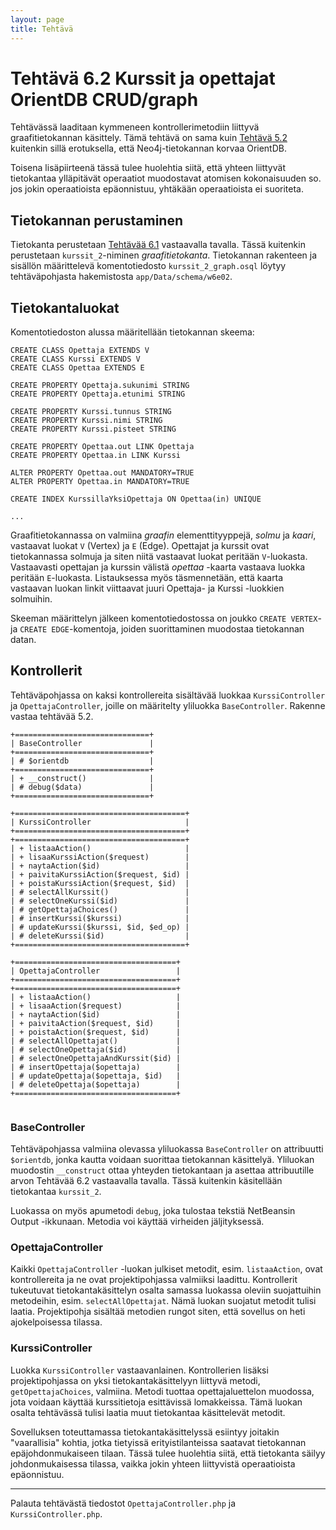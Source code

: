 ```yaml
---
layout: page
title: Tehtävä
---
```


# Tehtävä 6.2 Kurssit ja opettajat OrientDB CRUD/graph


Tehtävässä laaditaan kymmeneen kontrollerimetodiin liittyvä graafitietokannan käsittely. Tämä tehtävä on sama kuin 
 [Tehtävä 5.2](https://moodle2.tut.fi/mod/resource/view.php?id=265956)
 kuitenkin sillä erotuksella, että Neo4j-tietokannan  korvaa OrientDB. 
 
 Toisena lisäpiirteenä tässä tulee huolehtia siitä, että yhteen liittyvät tietokantaa ylläpitävät operaatiot muodostavat atomisen kokonaisuuden so. jos jokin operaatioista epäonnistuu, yhtäkään operaatioista ei suoriteta.


## Tietokannan perustaminen

Tietokanta perustetaan 
[Tehtävää 6.1](http://timedu.github.io/tkj/#page/w6e01) 
vastaavalla tavalla. Tässä kuitenkin perustetaan `kurssit_2`-niminen *graafitietokanta*. Tietokannan rakenteen ja sisällön määrittelevä komentotiedosto `kurssit_2_graph.osql` löytyy tehtäväpohjasta hakemistosta `app/Data/schema/w6e02`. 

## Tietokantaluokat

Komentotiedoston alussa määritellään tietokannan skeema:

~~~
CREATE CLASS Opettaja EXTENDS V
CREATE CLASS Kurssi EXTENDS V
CREATE CLASS Opettaa EXTENDS E

CREATE PROPERTY Opettaja.sukunimi STRING
CREATE PROPERTY Opettaja.etunimi STRING

CREATE PROPERTY Kurssi.tunnus STRING
CREATE PROPERTY Kurssi.nimi STRING
CREATE PROPERTY Kurssi.pisteet STRING

CREATE PROPERTY Opettaa.out LINK Opettaja
CREATE PROPERTY Opettaa.in LINK Kurssi

ALTER PROPERTY Opettaa.out MANDATORY=TRUE
ALTER PROPERTY Opettaa.in MANDATORY=TRUE

CREATE INDEX KurssillaYksiOpettaja ON Opettaa(in) UNIQUE

...

~~~

Graafitietokannassa on valmiina *graafin* elementtityyppejä, *solmu* ja *kaari*,  vastaavat luokat `V` (Vertex) ja `E` (Edge). Opettajat ja kurssit ovat tietokannassa solmuja ja siten niitä vastaavat luokat peritään `V`-luokasta. Vastaavasti opettajan ja kurssin välistä *opettaa* -kaarta vastaava luokka peritään `E`-luokasta. Listauksessa myös täsmennetään, että kaarta vastaavan luokan linkit viittaavat juuri Opettaja- ja Kurssi -luokkien solmuihin.

Skeeman määrittelyn jälkeen komentotiedostossa on joukko `CREATE VERTEX`- ja `CREATE EDGE`-komentoja, joiden suorittaminen muodostaa tietokannan datan.

## Kontrollerit

Tehtäväpohjassa on kaksi kontrollereita sisältävää luokkaa `KurssiController` ja `OpettajaController`, joille on määritelty yliluokka `BaseController`. Rakenne vastaa tehtävää 5.2.

~~~~
+==============================+
| BaseController               |
+==============================+
| # $orientdb                  |
+==============================+
| + __construct()              |
| # debug($data)               |
+==============================+
              
+======================================+
| KurssiController                     |
+======================================+
+======================================+
| + listaaAction()                     |
| + lisaaKurssiAction($request)        |
| + naytaAction($id)                   |
| + paivitaKurssiAction($request, $id) |
| + poistaKurssiAction($request, $id)  |
| # selectAllKurssit()                 |
| # selectOneKurssi($id)               |
| # getOpettajaChoices()               |
| # insertKurssi($kurssi)              |
| # updateKurssi($kurssi, $id, $ed_op) |
| # deleteKurssi($id)                  |
+======================================+

+====================================+
| OpettajaController                 |
+====================================+
+====================================+
| + listaaAction()                   |
| + lisaaAction($request)            |
| + naytaAction($id)                 |
| + paivitaAction($request, $id)     |
| + poistaAction($request, $id)      |
| # selectAllOpettajat()             |
| # selectOneOpettaja($id)           |
| # selectOneOpettajaAndKurssit($id) |
| # insertOpettaja($opettaja)        |
| # updateOpettaja($opettaja, $id)   |
| # deleteOpettaja($opettaja)        |
+====================================+
                
~~~~

### BaseController

Tehtäväpohjassa valmiina olevassa yliluokassa `BaseController` on attribuutti `$orientdb`, jonka kautta voidaan suorittaa tietokannan käsittelyä. Yliluokan muodostin `__construct` ottaa yhteyden tietokantaan ja asettaa attribuutille arvon Tehtävää 6.2 vastaavalla tavalla. Tässä kuitenkin käsitellään tietokantaa `kurssit_2`.

Luokassa on myös apumetodi `debug`, joka tulostaa tekstiä NetBeansin Output -ikkunaan. Metodia voi käyttää virheiden jäljityksessä.

### OpettajaController

Kaikki `OpettajaController` -luokan julkiset metodit, esim. `listaaAction`, ovat kontrollereita ja ne ovat projektipohjassa valmiiksi laadittu. Kontrollerit tukeutuvat tietokantakäsittelyn osalta samassa luokassa oleviin suojattuihin metodeihin, esim. `selectAllOpettajat`. Nämä luokan suojatut metodit tulisi laatia. Projektipohja sisältää metodien rungot siten, että sovellus on heti ajokelpoisessa tilassa.


### KurssiController

Luokka `KurssiController` vastaavanlainen. Kontrollerien lisäksi projektipohjassa on yksi tietokantakäsittelyyn liittyvä metodi, `getOpettajaChoices`, valmiina. Metodi tuottaa opettajaluettelon muodossa, jota voidaan käyttää kurssitietoja esittävissä lomakkeissa. Tämä luokan osalta tehtävässä tulisi laatia muut tietokantaa käsittelevät metodit.

Sovelluksen toteuttamassa tietokantakäsittelyssä esiintyy joitakin "vaarallisia" kohtia, jotka tietyissä erityistilanteissa saatavat tietokannan epäjohdonmukaiseen tilaan. Tässä tulee huolehtia siitä, että tietokanta säilyy johdonmukaisessa tilassa, vaikka jokin yhteen liittyvistä operaatioista epäonnistuu.


<hr/>

Palauta tehtävästä tiedostot `OpettajaController.php` ja `KurssiController.php`.

